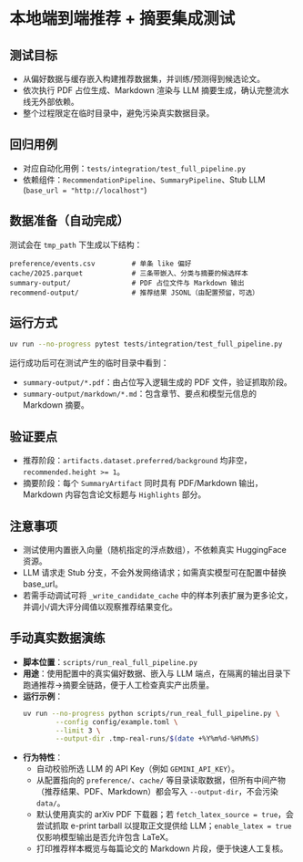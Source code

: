 # 本地端到端推荐 + 摘要集成测试

## 测试目标
- 从偏好数据与缓存嵌入构建推荐数据集，并训练/预测得到候选论文。
- 依次执行 PDF 占位生成、Markdown 渲染与 LLM 摘要生成，确认完整流水线无外部依赖。
- 整个过程限定在临时目录中，避免污染真实数据目录。

## 回归用例
- 对应自动化用例：`tests/integration/test_full_pipeline.py`
- 依赖组件：`RecommendationPipeline`、`SummaryPipeline`、Stub LLM (`base_url = "http://localhost"`)

## 数据准备（自动完成）
测试会在 `tmp_path` 下生成以下结构：

```
preference/events.csv         # 单条 like 偏好
cache/2025.parquet            # 三条带嵌入、分类与摘要的候选样本
summary-output/               # PDF 占位文件与 Markdown 输出
recommend-output/             # 推荐结果 JSONL（由配置预留，可选）
```

## 运行方式
```bash
uv run --no-progress pytest tests/integration/test_full_pipeline.py
```

运行成功后可在测试产生的临时目录中看到：
- `summary-output/*.pdf`：由占位写入逻辑生成的 PDF 文件，验证抓取阶段。
- `summary-output/markdown/*.md`：包含章节、要点和模型元信息的 Markdown 摘要。

## 验证要点
- 推荐阶段：`artifacts.dataset.preferred/background` 均非空，`recommended.height >= 1`。
- 摘要阶段：每个 `SummaryArtifact` 同时具有 PDF/Markdown 输出，Markdown 内容包含论文标题与 `Highlights` 部分。

## 注意事项
- 测试使用内置嵌入向量（随机指定的浮点数组），不依赖真实 HuggingFace 资源。
- LLM 请求走 Stub 分支，不会外发网络请求；如需真实模型可在配置中替换 base_url。
- 若需手动调试可将 `_write_candidate_cache` 中的样本列表扩展为更多论文，并调小/调大评分阈值以观察推荐结果变化。

## 手动真实数据演练
- **脚本位置**：`scripts/run_real_full_pipeline.py`
- **用途**：使用配置中的真实偏好数据、嵌入与 LLM 端点，在隔离的输出目录下跑通推荐→摘要全链路，便于人工检查真实产出质量。
- **运行示例**：
	```bash
	uv run --no-progress python scripts/run_real_full_pipeline.py \
			--config config/example.toml \
			--limit 3 \
			--output-dir .tmp-real-runs/$(date +%Y%m%d-%H%M%S)
	```
- **行为特性**：
	- 自动校验所选 LLM 的 API Key（例如 `GEMINI_API_KEY`）。
	- 从配置指向的 `preference/`、`cache/` 等目录读取数据，但所有中间产物（推荐结果、PDF、Markdown）都会写入 `--output-dir`，不会污染 `data/`。
	- 默认使用真实的 arXiv PDF 下载器；若 `fetch_latex_source = true`，会尝试抓取 e-print tarball 以提取正文提供给 LLM；`enable_latex = true` 仅影响模型输出是否允许包含 LaTeX。
	- 打印推荐样本概览与每篇论文的 Markdown 片段，便于快速人工复核。
